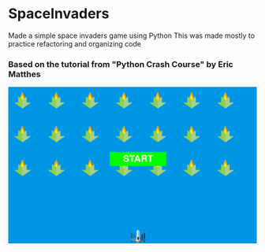 # SpaceInvaders
Made a simple space invaders game using Python
This was made mostly to practice refactoring and organizing code
### Based on the tutorial from "Python Crash Course" by Eric Matthes

![Game_Image](game_image.PNG)
